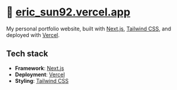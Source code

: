 # 🔗 [eric_sun92.vercel.app](https://eric_sun92.vercel.app)

My personal portfolio website, built with [Next.js](https://nextjs.org/), [Tailwind CSS](https://tailwindcss.com/), and deployed with [Vercel](https://vercel.com/).

## Tech stack
- **Framework**: [Next.js](https://nextjs.org/)
- **Deployment**: [Vercel](https://vercel.com)
- **Styling**: [Tailwind CSS](https://tailwindcss.com)